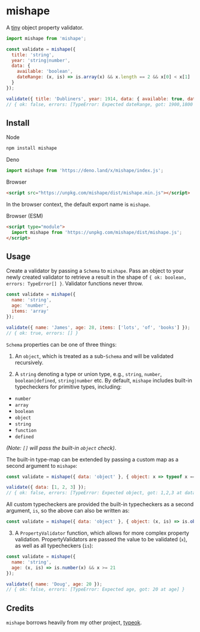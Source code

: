 # mishape

A [tiny](https://bundlephobia.com/package/mishape) object property validator.

```js
import mishape from 'mishape';

const validate = mishape({
  title: 'string',
  year: 'string|number',
  data: {
    available: 'boolean',
    dateRange: (x, is) => is.array(x) && x.length == 2 && x[0] < x[1]
  }
});

validate({ title: 'Dubliners', year: 1914, data: { available: true, dateRange: [1900, 1800] } })
// { ok: false, errors: [TypeError: Expected dateRange, got: 1900,1800 at data.dateRange] }
```

## Install

Node
```bash
npm install mishape
```

Deno
```js
import mishape from 'https://deno.land/x/mishape/index.js';
```

Browser
```html
<script src="https://unpkg.com/mishape/dist/mishape.min.js"></script>
```

In the browser context, the default export name is `mishape`.

Browser (ESM)
```html
<script type="module">
  import mishape from 'https://unpkg.com/mishape/dist/mishape.js';
</script>
```

## Usage

Create a validator by passing a `Schema` to `mishape`. Pass an object to your newly created validator to retrieve a result in the shape of `{ ok: boolean, errors: TypeError[] }`. Validator functions never throw.

```js
const validate = mishape({
  name: 'string',
  age: 'number',
  items: 'array'
});

validate({ name: 'James', age: 28, items: ['lots', 'of', 'books'] });
// { ok: true, errors: [] }
```

`Schema` properties can be one of three things:

1. An `object`, which is treated as a sub-`Schema` and will be validated recursively.

2. A `string` denoting a type or union type, e.g., `string`, `number`, `boolean|defined`, `string|number` etc. By default, `mishape` includes built-in typecheckers for primitive types, including:

* `number`
* `array`
* `boolean`
* `object`
* `string`
* `function`
* `defined`

*(Note: `[]` will pass the built-in `object` check)*.

The built-in type-map can be extended by passing a custom map as a second argument to `mishape`:

```js
const validate = mishape({ data: 'object' }, { object: x => typeof x == 'object' && x != null && !Array.isArray(x) });

validate({ data: [1, 2, 3] });
// { ok: false, errors: [TypeError: Expected object, got: 1,2,3 at data] }
```

All custom typecheckers are provided the built-in typecheckers as a second argument, `is`, so the above can also be written as:

```js
const validate = mishape({ data: 'object' }, { object: (x, is) => is.object(x) && !is.array(x) });
```

3. A `PropertyValidator` function, which allows for more complex property validation. PropertyValidators are passed the value to be validated (`x`), as well as all typecheckers (`is`):

```js
const validate = mishape({
  name: 'string',
  age: (x, is) => is.number(x) && x >= 21
});

validate({ name: 'Doug', age: 20 });
// { ok: false, errors: [TypeError: Expected age, got: 20 at age] }
```

## Credits

`mishape` borrows heavily from my other project, [typeok](https://github.com/kevinfiol/typeok).